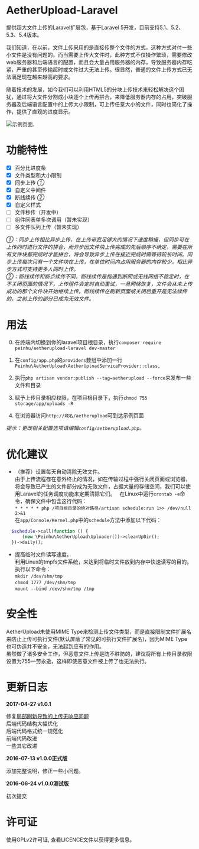 # AetherUpload-Laravel
提供超大文件上传的Laravel扩展包，基于Laravel 5开发，目前支持5.1、5.2、5.3、5.4版本。  
  
我们知道，在以前，文件上传采用的是直接传整个文件的方式，这种方式对付一些小文件是没有问题的。而当需要上传大文件时，此种方式不仅操作繁琐，需要修改web服务器和后端语言的配置，而且会大量占用服务器的内存，导致服务器内存吃紧，严重的甚至传输超时或文件过大无法上传。很显然，普通的文件上传方式已无法满足现在越来越高的要求。  
  
随着技术的发展，如今我们可以利用HTML5的分块上传技术来轻松解决这个困扰，通过将大文件分割成小块逐个上传再拼合，来降低服务器内存的占用，突破服务器及后端语言配置中的上传大小限制，可上传任意大小的文件，同时也简化了操作，提供了直观的进度显示。  

![示例页面](http://ww4.sinaimg.cn/mw690/69e23056gw1f9v66gs965j20gc0fngn5.jpg). 

# 功能特性
- [x] 百分比进度条  
- [x] 文件类型和大小限制  
- [x] 同步上传 *①*  
- [x] 自定义中间件  
- [x] 断线续传 *②*  
- [x] 自定义样式  
- [ ] 文件秒传（开发中）
- [ ] 组件同表单多次调用（暂未实现）
- [ ] 多文件队列上传（暂未实现）

*①：同步上传相比异步上传，在上传带宽足够大的情况下速度稍慢，但同步可在上传同时进行文件的拼合，而异步因文件块上传完成的先后顺序不确定，需要在所有文件块都完成时才能拼合，将会导致异步上传在接近完成时需等待较长时间。同步上传每次只有一个文件块在上传，在单位时间内占用服务器的内存较少，相比异步方式可支持更多人同时上传。*  
*②：断线续传和断点续传不同，断线续传是指遇到断网或无线网络不稳定时，在不关闭页面的情况下，上传组件会定时自动重试，一旦网络恢复，文件会从未上传成功的那个文件块开始继续上传。断线续传在刷新页面或关闭后重开是无法续传的，之前上传的部分已成为无效文件。*  

# 用法
0) 在终端内切换到你的laravel项目根目录，执行`composer require peinhu/aetherupload-laravel dev-master`  

1) 在`config/app.php`的`providers`数组中添加一行`Peinhu\AetherUpload\AetherUploadServiceProvider::class,`  
  
2) 执行`php artisan vendor:publish --tag=aetherupload --force`来发布一些文件和目录  
  
3) 赋予上传目录相应权限，在项目根目录下，执行`chmod 755 storage/app/uploads -R`    
  
4) 在浏览器访问`http://域名/aetherupload`可到达示例页面  

*提示：更改相关配置选项请编辑`config/aetherupload.php`。*  

# 优化建议
* （推荐）设置每天自动清除无效文件。  
由于上传流程存在意外终止的情况，如在传输过程中强行关闭页面或浏览器，将会导致已产生的文件部分成为无效文件，占据大量的存储空间，我们可以使用Laravel的任务调度功能来定期清除它们。  
在Linux中运行`crontab -e`命令，确保文件中包含这行代码：  
`* * * * * php /项目根目录的绝对路径/artisan schedule:run 1>> /dev/null 2>&1`  
在`app/Console/Kernel.php`中的`schedule`方法中添加以下代码：
```php
  $schedule->call(function () {
      (new \Peinhu\AetherUpload\Uploader())->cleanUpDir();
  })->daily();
```
* 提高临时文件读写速度。  
利用Linux的tmpfs文件系统，来达到将临时文件放到内存中快速读写的目的。执行以下命令：    
`mkdir /dev/shm/tmp`  
`chmod 1777 /dev/shm/tmp`  
`mount --bind /dev/shm/tmp /tmp`  

# 安全性
AetherUpload未使用MIME Type来检测上传文件类型，而是直接限制文件扩展名来防止上传可执行文件(默认屏蔽了常见的可执行文件扩展名)，因为MIME Type也可伪造并不安全，无法起到应有的作用。  
虽然做了诸多安全工作，但恶意文件上传是防不胜防的，建议将所有上传目录权限设置为755一劳永逸，这样即使恶意文件被上传了也无法执行。  

# 更新日志
**2017-04-27 v1.0.1**  

修复[局部刷新导致的上传无响应问题](https://github.com/peinhu/AetherUpload-Laravel/issues/6)  
后端代码结构大幅优化  
后端代码格式统一规范化  
前端代码改进  
一些其它改进  

**2016-07-13 v1.0.0正式版**  

添加完整说明，修正一些小问题。  

**2016-06-24 v1.0.0测试版**  

初次提交

# 许可证
使用GPLv2许可证, 查看LICENCE文件以获得更多信息。

